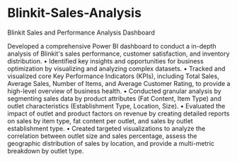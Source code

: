# Blinkit-Sales-Analysis
Blinkit Sales and Performance Analysis Dashboard

Developed a comprehensive Power BI dashboard to conduct a in-depth analysis of Blinkit's sales performance, customer satisfaction, and inventory distribution.
• Identified key insights and opportunities for business optimization by visualizing and analyzing complex datasets.
• Tracked and visualized core Key Performance Indicators (KPIs), including Total Sales, Average Sales, Number of Items, and Average Customer Rating, to provide a high-level overview of business health.
• Conducted granular analysis by segmenting sales data by product attributes (Fat Content, Item Type) and outlet characteristics (Establishment Type, Location, Size).
• Evaluated the impact of outlet and product factors on revenue by creating detailed reports on sales by item type, fat content per outlet, and sales by outlet establishment type.
• Created targeted visualizations to analyze the correlation between outlet size and sales percentage, assess the geographic distribution of sales by location, and provide a multi-metric breakdown by outlet type.
